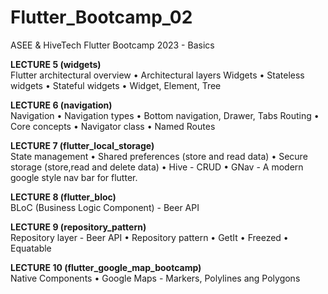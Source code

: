 # Flutter_Bootcamp_02
 ASEE & HiveTech Flutter Bootcamp 2023 - Basics

<b>LECTURE 5 (widgets)</b><br/>
Flutter architectural overview
• Architectural layers
Widgets
• Stateless widgets
• Stateful widgets
• Widget, Element, Tree

<b>LECTURE 6 (navigation)</b><br/>
Navigation
• Navigation types
• Bottom navigation, Drawer, Tabs
Routing
• Core concepts
• Navigator class
• Named Routes

<b>LECTURE 7 (flutter_local_storage)</b><br/>
State management
• Shared preferences (store and read data)
• Secure storage (store,read and delete data)
• Hive - CRUD
• GNav - A modern google style nav bar for flutter.

<b>LECTURE 8 (flutter_bloc)</b><br/>
BLoC (Business Logic Component) - Beer API

<b>LECTURE 9 (repository_pattern)</b><br/>
Repository layer - Beer API
• Repository pattern
• GetIt
• Freezed
• Equatable

<b>LECTURE 10 (flutter_google_map_bootcamp)</b><br/>
Native Components
• Google Maps - Markers, Polylines ang Polygons

